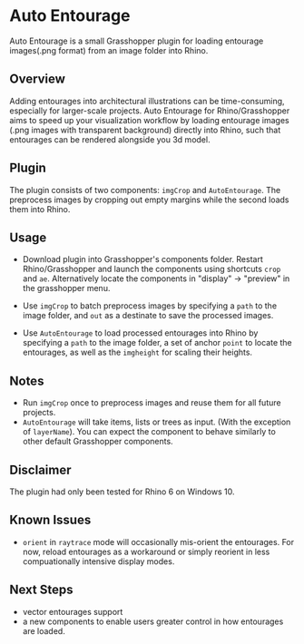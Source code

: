 # Auto Entourage
Auto Entourage is a small Grasshopper plugin for loading entourage images(.png format) from an image folder into Rhino.

## Overview
Adding entourages into architectural illustrations can be time-consuming, especially for larger-scale projects. Auto Entourage for Rhino/Grasshopper aims to speed up your visualization workflow by loading entourage images (.png images with transparent background) directly into Rhino, such that entourages can be rendered alongside you 3d model.

## Plugin
The plugin consists of two components: `imgCrop` and `AutoEntourage`. The preprocess images by cropping out empty margins while the second loads them into Rhino.

## Usage
- Download plugin into Grasshopper's components folder. Restart Rhino/Grasshopper and launch the components using shortcuts `crop` and `ae`. Alternatively locate the components in "display" -> "preview" in the grasshopper menu. 

- Use `imgCrop` to batch preprocess images by specifying a `path` to the image folder, and `out` as a destinate to save the processed images. 

- Use `AutoEntourage` to load processed entourages into Rhino by specifying a `path` to the image folder, a set of anchor `point` to locate the entourages, as well as the `imgheight` for scaling their heights.

## Notes
- Run `imgCrop` once to preprocess images and reuse them for all future projects.
- `AutoEntourage` will take items, lists or trees as input. (With the exception of `layerName`). You can expect the component to behave similarly to other default Grasshopper components.

## Disclaimer
The plugin had only been tested for Rhino 6 on Windows 10.

## Known Issues
- `orient` in `raytrace` mode will occasionally mis-orient the entourages. For now, reload entourages as a workaround or simply reorient in less compuationally intensive display modes. 

## Next Steps
- vector entourages support
- a new components to enable users greater control in how entourages are loaded.
